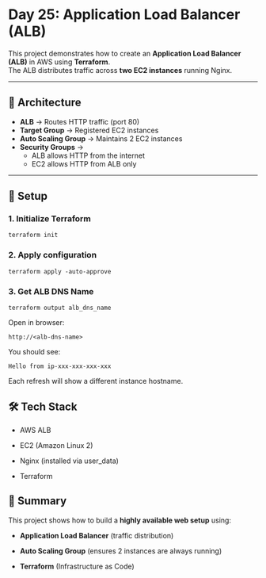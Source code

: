 # Day 25: Application Load Balancer (ALB)

This project demonstrates how to create an **Application Load Balancer (ALB)** in AWS using **Terraform**.  
The ALB distributes traffic across **two EC2 instances** running Nginx.

---

## 📌 Architecture
- **ALB** → Routes HTTP traffic (port 80)  
- **Target Group** → Registered EC2 instances  
- **Auto Scaling Group** → Maintains 2 EC2 instances  
- **Security Groups** → 
  - ALB allows HTTP from the internet  
  - EC2 allows HTTP from ALB only  

---

## 🚀 Setup

### 1. Initialize Terraform
```
terraform init
```
### 2. Apply configuration

```
terraform apply -auto-approve
```
### 3. Get ALB DNS Name

```
terraform output alb_dns_name
```

Open in browser:
```
http://<alb-dns-name>
```

You should see:
```
Hello from ip-xxx-xxx-xxx-xxx
```

Each refresh will show a different instance hostname.
## 🛠️ Tech Stack

- AWS ALB

- EC2 (Amazon Linux 2)

- Nginx (installed via user_data)

- Terraform

## 📖 Summary

This project shows how to build a **highly available web setup** using:

- **Application Load Balancer** (traffic distribution)

- **Auto Scaling Group** (ensures 2 instances are always running)

- **Terraform** (Infrastructure as Code)